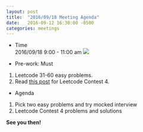 ```yaml
---
layout: post
title:  "2016/09/18 Meeting Agenda"
date:   2016-09-12 16:30:00 -0500
categories: meetings
---
```


* Time  
2016/09/18 9:00 - 11:00 am <a target="_blank" href="https://calendar.google.com/calendar/event?action=TEMPLATE&amp;tmeid=aGwwMDlxdWJsanFwdjNmZGM0OTF2cHJxMjggc2hhd24uY2hyaXMuZ2FvQG0&amp;tmsrc=shawn.chris.gao%40gmail.com"><img border="0" src="https://www.google.com/calendar/images/ext/gc_button1_en.gif"></a>  

* Pre-work: Must  
1. Leetcode 31-60 easy problems.  
2. Read [this post](https://shawnchris.github.io/algorithms/2016/09/11/leetcode_contest_04.html) for Leetcode Contest 4.  

* Agenda  
1. Pick two easy problems and try mocked interview  
2. Leetcode Contest 4 problems and solutions  

**See you then!**
